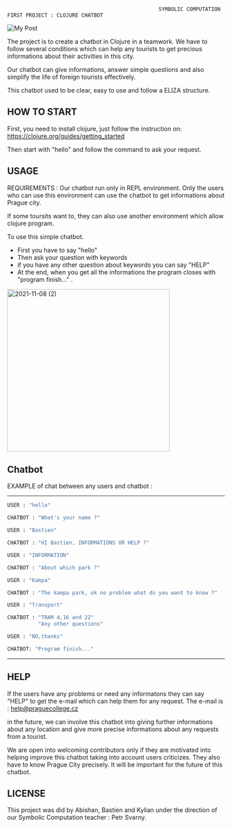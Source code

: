                                                      SYMBOLIC COMPUTATION FIRST PROJECT : CLOJURE CHATBOT
                                                         
                                                         
![My Post](https://user-images.githubusercontent.com/92300609/140782329-167cf542-f4b9-491d-afe7-f1a621d2b066.jpg)


The project is to create a chatbot in Clojure in a teamwork.
We have to follow several conditions which can help any tourists to get precious informations about their activities in this city. 

Our chatbot can give informations, answer simple questions and also simplify the life of foreign tourists effectively.

This chatbot used to be clear, easy to use and follow a ELIZA structure.



## HOW TO START

First, you need to install clojure, just follow the instruction on: https://clojure.org/guides/getting_started

Then start with "hello" and follow the command to ask your request.

## USAGE

REQUIREMENTS : Our chatbot run only in REPL environment.
Only the users who can use this environment can use the chatbot to get informations about Prague city.

If some toursits want to, they can also use another environment which allow clojure program.

To use this simple chatbot.
   -  First you have to say "hello"
   - Then ask your question with keywords
   - if you have any other question about keywords you can say "HELP"
   - At the end, when you get all the informations the program closes with "program finish..." . 
   
   






<img width="376" alt="2021-11-08 (2)" src="https://user-images.githubusercontent.com/92300609/140785349-ae27717b-1b65-4213-854c-988da81f1490.png">









## Chatbot 


EXAMPLE of chat between any users and chatbot :

_____________________________________________

```bash 
USER : "hello"

CHATBOT : "What's your name ?"

USER : "Bastien"

CHATBOT : "HI Bastien, INFORMATIONS OR HELP ?"

USER : "INFORMATION"

CHATBOT : "About which park ?"

USER : "Kampa" 

CHATBOT : "The kampa park, ok no problem what do you want to know ?"

USER : "Transport"

CHATBOT : "TRAM 4,16 and 22" 
          "Any other questions"

USER : "NO,thanks"

CHATBOT: "Program finish..."
```
___________________________________________

## HELP

If the users have any problems or need any informatons they can say "HELP" to get the e-mail which can help them for any request.
The e-mail is : help@praguecollege.cz

in the future, we can involve this chatbot into giving further informations about any location and give more precise informations about any requests from a tourist.

We are open into welcoming contributors only if they are motivated into helping improve this chatbot taking into account users criticizes.
They also have to know Prague City precisely. It will be important for the future of this chatbot.


## LICENSE


This project was did by Abishan, Bastien and Kylian under the direction of our Symbolic Computation teacher : Petr Svarny.






